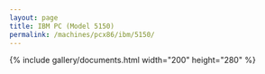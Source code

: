 ```yaml
---
layout: page
title: IBM PC (Model 5150)
permalink: /machines/pcx86/ibm/5150/
---
```


{% include gallery/documents.html width="200" height="280" %}
